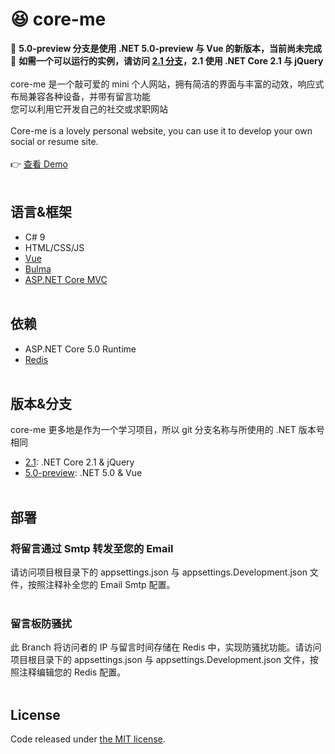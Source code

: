 # 😆 core-me
🚧 __5.0-preview 分支是使用 .NET 5.0-preview 与 Vue 的新版本，当前尚未完成__
<br>
🚧 __如需一个可以运行的实例，请访问 [2.1 分支](https://github.com/Surbowl/core-me/tree/2.1)，2.1 使用 .NET Core 2.1 与 jQuery__
<br><br>
core-me 是一个敲可爱的 mini 个人网站，拥有简洁的界面与丰富的动效，响应式布局兼容各种设备，并带有留言功能
<br>
您可以利用它开发自己的社交或求职网站
<br><br>
Core-me is a lovely personal website, you can use it to develop your own social or resume site.
<br><br>
👉 [查看 Demo](https://surbowl.online)
<br><br>
## 语言&框架
- C# 9
- HTML/CSS/JS
- [Vue](https://vuejs.org/)
- [Bulma](https://github.com/jgthms/bulma)
- [ASP.NET Core MVC](https://github.com/aspnet/AspNetCore)
<br><br>
## 依赖
- ASP.NET Core 5.0 Runtime
- [Redis](https://github.com/microsoftarchive/redis/releases)
<br><br>
## 版本&分支
core-me 更多地是作为一个学习项目，所以 git 分支名称与所使用的 .NET 版本号相同
- [2.1](https://github.com/Surbowl/core-me/tree/2.1): .NET Core 2.1 & jQuery
- [5.0-preview](https://github.com/Surbowl/core-me/tree/5.0-preview): .NET 5.0 & Vue
<br><br>
## 部署
### 将留言通过 Smtp 转发至您的 Email
请访问项目根目录下的 appsettings.json 与 appsettings.Development.json 文件，按照注释补全您的 Email Smtp 配置。
<br><br>
### 留言板防骚扰
此 Branch 将访问者的 IP 与留言时间存储在 Redis 中，实现防骚扰功能。请访问项目根目录下的 appsettings.json 与 appsettings.Development.json 文件，按照注释编辑您的 Redis 配置。
<br><br>
## License
Code released under [the MIT license](https://github.com/Surbowl/core-me/blob/master/LICENSE).

